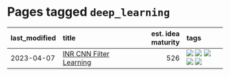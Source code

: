 # Pages tagged `deep_learning`

|last_modified|title|est. idea maturity|tags
|:---|:---|---:|:---|
|2023-04-07|[INR CNN Filter Learning](../INR_CNN_filter_learning.md)|526|[![](https://img.shields.io/badge/tag-CNN-11772b)](../tags/CNN.md) [![](https://img.shields.io/badge/tag-INR-5fba1d)](../tags/INR.md) [![](https://img.shields.io/badge/tag-deep_learning-587798)](../tags/deep_learning.md) [![](https://img.shields.io/badge/tag-experimental-53417a)](../tags/experimental.md) [![](https://img.shields.io/badge/tag-filter_learning-2c91b4)](../tags/filter_learning.md)|
